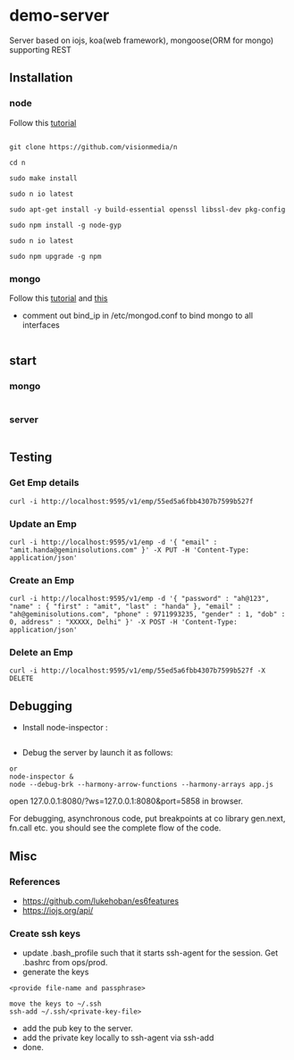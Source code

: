# demo-server
Server based on iojs, koa(web framework), mongoose(ORM for mongo) supporting REST

## Installation

### node
Follow this [tutorial]( https://www.digitalocean.com/community/tutorials/how-to-install-node-js-on-an-ubuntu-14-04-server )

``` sudo apt-get install make g++ curl git

git clone https://github.com/visionmedia/n

cd n

sudo make install

sudo n io latest

sudo apt-get install -y build-essential openssl libssl-dev pkg-config

sudo npm install -g node-gyp

sudo n io latest

sudo npm upgrade -g npm
```

### mongo

Follow this [tutorial](http://docs.mongodb.org/manual/tutorial/install-mongodb-on-ubuntu/ )
and [this](https://www.digitalocean.com/community/tutorials/how-to-install-mongodb-on-ubuntu-14-04 )

* comment out bind_ip in /etc/mongod.conf to bind mongo to all interfaces

``` sudo update-rc.d mongod defaults

```

## start

### mongo
``` sudo service mongod start

```

### server
``` node --harmony-arrays --harmony-arrow-functions app.js

```

## Testing

### Get Emp details

``` curl -i http://localhost:9595/v1/emp/55ed5a6fbb4307b7599b527f ```

### Update an Emp

``` curl -i http://localhost:9595/v1/emp -d '{ "email" : "amit.handa@geminisolutions.com" }' -X PUT -H 'Content-Type: application/json' ```

### Create an Emp

``` curl -i http://localhost:9595/v1/emp -d '{ "password" : "ah@123", "name" : { "first" : "amit", "last" : "handa" }, "email" : "ah@geminisolutions.com", "phone" : 9711993235, "gender" : 1, "dob" : 0, address" : "XXXXX, Delhi" }' -X POST -H 'Content-Type: application/json' ```

### Delete an Emp

``` curl -i http://localhost:9595/v1/emp/55ed5a6fbb4307b7599b527f -X DELETE ```


## Debugging

* Install node-inspector :
``` sudo npm install -g node-inspector
```
* Debug the server by launch it as follows:
``` node-debug --nodejs --harmony-arrow-functions --harmony-arrays app.js
or
node-inspector &
node --debug-brk --harmony-arrow-functions --harmony-arrays app.js
```
open 127.0.0.1:8080/?ws=127.0.0.1:8080&port=5858 in browser.

For debugging, asynchronous code, put breakpoints at co library gen.next, fn.call etc. you should see the complete flow of the code.

## Misc

### References
* https://github.com/lukehoban/es6features
* https://iojs.org/api/

### Create ssh keys

* update .bash_profile such that it starts ssh-agent for the session. Get .bashrc from ops/prod.
* generate the keys

``` ssh-keygen -t rsa -b 4096 -C "dev@geminisolutions.com"
<provide file-name and passphrase>

move the keys to ~/.ssh
ssh-add ~/.ssh/<private-key-file>
```

* add the pub key to the server.
* add the private key locally to ssh-agent via ssh-add
* done.
